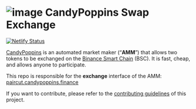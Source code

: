 #  ![image](https://user-images.githubusercontent.com/89436792/131241336-9ed15886-5e85-4729-8540-3d7e3508c3e8.png) CandyPoppins Swap Exchange



[![Netlify Status](https://api.netlify.com/api/v1/badges/c6ef7e73-4a84-410d-83b0-b89326787dff/deploy-status)](https://app.netlify.com/sites/swap-master/deploys)

[CandyPoppins](https://candypoppins.finance/) is an automated market maker (“**AMM**”) that allows two tokens to be exchanged on the [Binance Smart Chain](https://www.binance.org/en/smartChain) (BSC). It is fast, cheap, and allows anyone to participate.

This repo is responsible for the **exchange** interface of the AMM: [paircut.candypoppins.finance](https://paircut.candypoppins.finance/)

If you want to contribute, please refer to the [contributing guidelines](./CONTRIBUTING.md) of this project.
